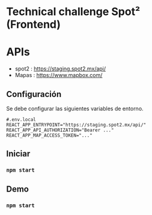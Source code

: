 # Technical challenge Spot² (Frontend)
# APIs
- spot2 : https://staging.spot2.mx/api/
- Mapas : https://www.mapbox.com/

## Configuración
Se debe configurar las siguientes variables de entorno.

```
#.env.local
REACT_APP_ENTRYPOINT="https://staging.spot2.mx/api/"
REACT_APP_API_AUTHORIZATION="Bearer ..."
REACT_APP_MAP_ACCESS_TOKEN="..."
```
## Iniciar
### `npm start` 
## Demo
### `npm start` 
